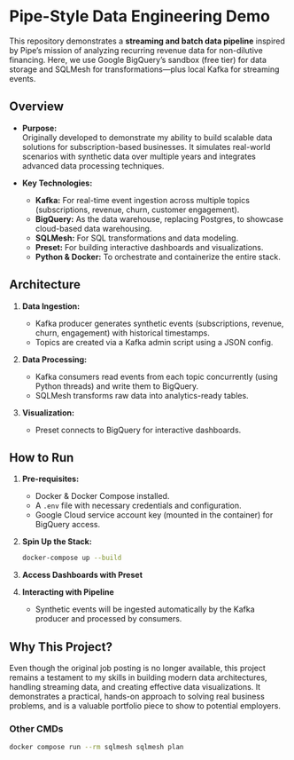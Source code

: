 # Pipe-Style Data Engineering Demo 

This repository demonstrates a **streaming and batch data pipeline** inspired by Pipe’s mission of analyzing recurring revenue data for non-dilutive financing. Here, we use Google BigQuery’s sandbox (free tier) for data storage and SQLMesh for transformations—plus local Kafka for streaming events.

## Overview

- **Purpose:**  
  Originally developed to demonstrate my ability to build scalable data solutions for subscription-based businesses. It simulates real-world scenarios with synthetic data over multiple years and integrates advanced data processing techniques.

- **Key Technologies:**  
  - **Kafka:** For real-time event ingestion across multiple topics (subscriptions, revenue, churn, customer engagement).  
  - **BigQuery:** As the data warehouse, replacing Postgres, to showcase cloud-based data warehousing.  
  - **SQLMesh:** For SQL transformations and data modeling.  
  - **Preset:** For building interactive dashboards and visualizations.  
  - **Python & Docker:** To orchestrate and containerize the entire stack.

## Architecture

1. **Data Ingestion:**  
   - Kafka producer generates synthetic events (subscriptions, revenue, churn, engagement) with historical timestamps.  
   - Topics are created via a Kafka admin script using a JSON config.

2. **Data Processing:**  
   - Kafka consumers read events from each topic concurrently (using Python threads) and write them to BigQuery.
   - SQLMesh transforms raw data into analytics-ready tables.

3. **Visualization:**  
   - Preset connects to BigQuery for interactive dashboards.

## How to Run

1. **Pre-requisites:**
   - Docker & Docker Compose installed.
   - A `.env` file with necessary credentials and configuration.
   - Google Cloud service account key (mounted in the container) for BigQuery access.
  
2. **Spin Up the Stack:**
   ```bash
   docker-compose up --build

3. **Access Dashboards with Preset**

4. **Interacting with Pipeline**
   - Synthetic events will be ingested automatically by the Kafka producer and processed by consumers.


## Why This Project?

Even though the original job posting is no longer available, this project remains a testament to my skills in building modern data architectures, handling streaming data, and creating effective data visualizations. It demonstrates a practical, hands-on approach to solving real business problems, and is a valuable portfolio piece to show to potential employers.


### Other CMDs
```bash
docker compose run --rm sqlmesh sqlmesh plan
```